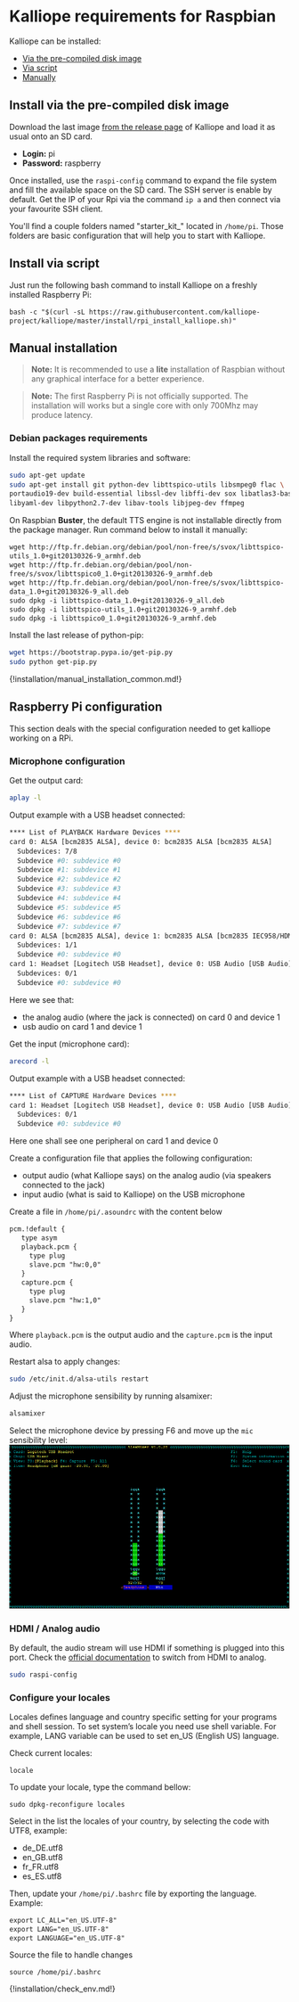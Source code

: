 # Kalliope requirements for Raspbian

Kalliope can be installed:

- [Via the pre-compiled disk image](#install-via-the-pre-compiled-disk-image)
- [Via script](#install-via-script)
- [Manually](#manual-installation)


## Install via the pre-compiled disk image

Download the last image [from the release page](https://github.com/kalliope-project/kalliope/releases) of Kalliope and load it as usual onto an SD card.

- **Login:** pi
- **Password:** raspberry

Once installed, use the `raspi-config` command to expand the file system and fill the available space on the SD card.
The SSH server is enable by default. Get the IP of your Rpi via the command `ip a` and then connect via your favourite SSH client.

You'll find a couple folders named "starter_kit_<language>" located in `/home/pi`. Those folders are basic configuration that will help you to start with Kalliope.


## Install via script

Just run the following bash command to install Kalliope on a freshly installed Raspberry Pi:
```
bash -c "$(curl -sL https://raw.githubusercontent.com/kalliope-project/kalliope/master/install/rpi_install_kalliope.sh)"
```

## Manual installation

> **Note:** It is recommended to use a **lite** installation of Raspbian without any graphical interface for a better experience.

> **Note:** The first Raspberry Pi is not officially supported. The installation will works but a single core with only 700Mhz may produce latency.

### Debian packages requirements

Install the required system libraries and software:

```bash
sudo apt-get update
sudo apt-get install git python-dev libttspico-utils libsmpeg0 flac \
portaudio19-dev build-essential libssl-dev libffi-dev sox libatlas3-base mplayer \
libyaml-dev libpython2.7-dev libav-tools libjpeg-dev ffmpeg
```

On Raspbian **Buster**, the default TTS engine is not installable directly from the package manager. Run command below to install it manually:
```
wget http://ftp.fr.debian.org/debian/pool/non-free/s/svox/libttspico-utils_1.0+git20130326-9_armhf.deb
wget http://ftp.fr.debian.org/debian/pool/non-free/s/svox/libttspico0_1.0+git20130326-9_armhf.deb
wget http://ftp.fr.debian.org/debian/pool/non-free/s/svox/libttspico-data_1.0+git20130326-9_all.deb
sudo dpkg -i libttspico-data_1.0+git20130326-9_all.deb
sudo dpkg -i libttspico-utils_1.0+git20130326-9_armhf.deb
sudo dpkg -i libttspico0_1.0+git20130326-9_armhf.deb
```

Install the last release of python-pip:
```bash
wget https://bootstrap.pypa.io/get-pip.py
sudo python get-pip.py
```

{!installation/manual_installation_common.md!}

## Raspberry Pi configuration

This section deals with the special configuration needed to get kalliope working on a RPi.

### Microphone configuration

Get the output card:
```bash
aplay -l
```

Output example with a USB headset connected:
```bash
**** List of PLAYBACK Hardware Devices ****
card 0: ALSA [bcm2835 ALSA], device 0: bcm2835 ALSA [bcm2835 ALSA]
  Subdevices: 7/8
  Subdevice #0: subdevice #0
  Subdevice #1: subdevice #1
  Subdevice #2: subdevice #2
  Subdevice #3: subdevice #3
  Subdevice #4: subdevice #4
  Subdevice #5: subdevice #5
  Subdevice #6: subdevice #6
  Subdevice #7: subdevice #7
card 0: ALSA [bcm2835 ALSA], device 1: bcm2835 ALSA [bcm2835 IEC958/HDMI]
  Subdevices: 1/1
  Subdevice #0: subdevice #0
card 1: Headset [Logitech USB Headset], device 0: USB Audio [USB Audio]
  Subdevices: 0/1
  Subdevice #0: subdevice #0
```

Here we see that:

- the analog audio (where the jack is connected) on card 0 and device 1
- usb audio on card 1 and device 1


Get the input (microphone card):
```bash
arecord -l
```

Output example with a USB headset connected:
```bash
**** List of CAPTURE Hardware Devices ****
card 1: Headset [Logitech USB Headset], device 0: USB Audio [USB Audio]
  Subdevices: 0/1
  Subdevice #0: subdevice #0
```

Here one shall see one peripheral on card 1 and device 0

Create a configuration file that applies the following configuration:

- output audio (what Kalliope says) on the analog audio (via speakers connected to the jack)
- input audio (what is said to Kalliope) on the USB microphone

Create a file in `/home/pi/.asoundrc` with the content below
```
pcm.!default {
   type asym
   playback.pcm {
     type plug
     slave.pcm "hw:0,0"
   }
   capture.pcm {
     type plug
     slave.pcm "hw:1,0"
   }
}
```

Where `playback.pcm` is the output audio and the `capture.pcm` is the input audio.

Restart alsa to apply changes:
```bash
sudo /etc/init.d/alsa-utils restart
```

Adjust the microphone sensibility by running alsamixer:
```bash
alsamixer
```

Select the microphone device by pressing F6 and move up the `mic` sensibility level:
![logo](../images/alsamixer_mic_level.png)

### HDMI / Analog audio

By default, the audio stream will use HDMI if something is plugged into this port.
Check the [official documentation](https://www.raspberrypi.org/documentation/configuration/audio-config.md) to switch from HDMI to analog.

```bash
sudo raspi-config
```

### Configure your locales

Locales defines language and country specific setting for your programs and shell session. 
To set system’s locale you need use shell variable. For example, LANG variable can be used to set en_US (English US) language. 

Check current locales:
```
locale
```

To update your locale, type the command bellow:
```
sudo dpkg-reconfigure locales
```

Select in the list the locales of your country, by selecting the code with UTF8, example:

- de_DE.utf8
- en_GB.utf8
- fr_FR.utf8
- es_ES.utf8

Then, update your `/home/pi/.bashrc` file by exporting the language. Example:
```
export LC_ALL="en_US.UTF-8"
export LANG="en_US.UTF-8"
export LANGUAGE="en_US.UTF-8"
```

Source the file to handle changes
```
source /home/pi/.bashrc
```

{!installation/check_env.md!}
